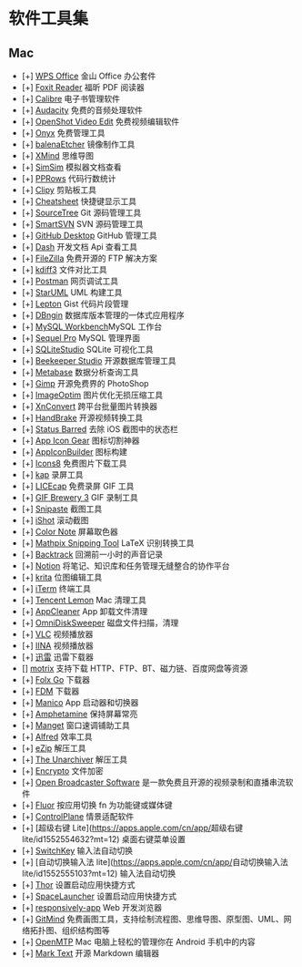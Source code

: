 # 软件工具集

## Mac

- [+] [WPS Office](https://www.wps.cn/) 金山 Office 办公套件
- [+] [Foxit Reader](https://www.foxitsoftware.cn/) 福昕 PDF 阅读器
- [+] [Calibre](https://calibre-ebook.com/) 电子书管理软件
- [+] [Audacity](https://github.com/audacity/audacity) 免费的音频处理软件
- [+] [OpenShot Video Edit](https://www.openshot.org/) 免费视频编辑软件
- [+] [Onyx](http://www.onyxmac.com/) 免费管理工具
- [+] [balenaEtcher](https://www.balena.io/etcher/) 镜像制作工具
- [+] [XMind](https://www.xmind.net/) 思维导图
- [+] [SimSim](https://github.com/dsmelov/simsim/releases) 模拟器文档查看
- [+] [PPRows](https://github.com/jkpang/PPRows/releases) 代码行数统计
- [+] [Clipy](https://clipy-app.com/) 剪贴板工具
- [+] [Cheatsheet](https://www.mediaatelier.com/CheatSheet/) 快捷键显示工具
- [+] [SourceTree](https://www.sourcetreeapp.com/) Git 源码管理工具
- [+] [SmartSVN](https://www.smartsvn.com/) SVN 源码管理工具
- [+] [GitHub Desktop](https://desktop.github.com/) GitHub 管理工具
- [+] [Dash](https://kapeli.com/dash) 开发文档 Api 查看工具
- [+] [FileZilla](https://filezilla-project.org/) 免费开源的 FTP 解决方案
- [+] [kdiff3](http://kdiff3.sourceforge.net/) 文件对比工具
- [+] [Postman](https://www.postman.com/) 网页调试工具
- [+] [StarUML](http://staruml.io/) UML 构建工具
- [+] [Lepton](http://hackjutsu.com/Lepton/) Gist 代码片段管理
- [+] [DBngin](https://dbngin.com/) 数据库版本管理的一体式应用程序
- [+] [MySQL Workbench](https://www.mysql.com/products/workbench/)MySQL 工作台
- [+] [Sequel Pro](http://www.sequelpro.com/) MySQL 管理界面
- [+] [SQLiteStudio](https://github.com/pawelsalawa/sqlitestudio/releases) SQLite 可视化工具
- [+] [Beekeeper Studio](https://www.beekeeperstudio.io/) 开源数据库管理工具
- [+] [Metabase](https://www.metabase.com) 数据分析查询工具
- [+] [Gimp](https://www.gimp.org/) 开源免费界的 PhotoShop
- [+] [ImageOptim](https://imageoptim.com/mac) 图片优化无损压缩工具
- [+] [XnConvert](https://www.xnview.com/en/xnconvert/) 跨平台批量图片转换器
- [+] [HandBrake](https://handbrake.fr/) 开源视频转换工具
- [+] [Status Barred](https://apps.apple.com/cn/app/status-barred/id413853485?ign-mpt=uo%3D4&mt=12) 去除 iOS 截图中的状态栏
- [+] [App Icon Gear](https://github.com/WChunPeng/App-Icon-Gear-) 图标切割神器
- [+] [AppIconBuilder](https://apps.apple.com/cn/app/%E5%9B%BE%E6%A0%87%E6%9E%84%E5%BB%BA-%E6%9B%B4%E5%BF%AB%E7%9A%84%E5%AF%BC%E5%87%BA%E5%9B%BE%E6%A0%87%E7%BB%84/id1294179975?mt=12) 图标构建
- [+] [Icons8](https://apps.apple.com/cn/app/icons8-lite/id786188363?mt=12) 免费图片下载工具
- [+] [kap](https://getkap.co/) 录屏工具
- [+] [LICEcap](https://www.cockos.com/licecap/) 免费录屏 GIF 工具
- [+] [GIF Brewery 3](https://apps.apple.com/cn/app/gif-brewery-3-by-gfycat/id1081413713?mt=12) GIF 录制工具
- [+] [Snipaste](https://www.snipaste.com/) 截图工具
- [+] [iShot](https://apps.apple.com/cn/app/ishot-优秀的截图录屏工具/id1485844094?mt=12) 滚动截图
- [+] [Color Note](https://apps.apple.com/cn/app/color-note/id1099028591?mt=12) 屏幕取色器
- [+] [Mathpix Snipping Tool](https://mathpix.com/) LaTeX 识别转换工具
- [+] [Backtrack](https://www.backtrack.team/) 回溯前一小时的声音记录
- [+] [Notion](https://www.notion.so/) 将笔记、知识库和任务管理无缝整合的协作平台
- [+] [krita](https://krita.org/en/download/krita-desktop/) 位图编辑工具
- [+] [iTerm](https://www.iterm2.com/) 终端工具
- [+] [Tencent Lemon](https://lemon.qq.com/) Mac 清理工具
- [+] [AppCleaner](http://freemacsoft.net/appcleaner/) App 卸载文件清理
- [+] [OmniDiskSweeper](https://www.omnigroup.com/more/) 磁盘文件扫描，清理
- [+] [VLC](http://www.vlcformac.com/) 视频播放器
- [+] [IINA](https://www.iina.io/) 视频播放器
- [+] [迅雷](https://mac.xunlei.com/) 迅雷下载器
- [] [motrix](https://motrix.app/zh-CN/) 支持下载 HTTP、FTP、BT、磁力链、百度网盘等资源
- [+] [Folx Go](https://apps.apple.com/cn/app/folx-go/id823528286?mt=12) 下载器
- [+] [FDM](https://www.freedownloadmanager.org/zh/) 下载器
- [+] [Manico](https://apps.apple.com/cn/app/manico/id724472954?mt=12) App 启动器和切换器
- [+] [Amphetamine](https://apps.apple.com/cn/app/amphetamine/id937984704?mt=12) 保持屏幕常亮
- [+] [Manget](https://apps.apple.com/cn/app/magnet/id441258766?mt=12) 窗口速调铺助工具
- [+] [Alfred](https://www.alfredapp.com/) 效率工具
- [+] [eZip](https://ezip.awehunt.com/) 解压工具
- [+] [The Unarchiver](https://apps.apple.com/cn/app/the-unarchiver/id425424353?mt=12) 解压工具
- [+] [Encrypto](https://apps.apple.com/cn/app/encrypto-secure-your-files/id935235287?mt=12) 文件加密
- [+] [Open Broadcaster Software](https://obsproject.com) 是一款免费且开源的视频录制和直播串流软件
- [+] [Fluor](https://github.com/Pyroh/Fluor) 按应用切换 fn 为功能键或媒体键
- [+] [ControlPlane](https://github.com/dustinrue/ControlPlane) 情景适配软件
- [+] [超级右键 Lite](<https://apps.apple.com/cn/app/>超级右键 lite/id1552554632?mt=12) 桌面右键菜单设置
- [+] [SwitchKey](https://github.com/itsuhane/SwitchKey) 输入法自动切换
- [+] [自动切换输入法 lite](<https://apps.apple.com/cn/app/>自动切换输入法 lite/id1552555103?mt=12) 输入法自动切换
- [+] [Thor](https://apps.apple.com/cn/app/thor/id1120999687?mt=12) 设置启动应用快捷方式
- [+] [SpaceLauncher](https://spacelauncherapp.com/) 设置启动应用快捷方式
- [+] [responsively-app](https://responsively.app/) Web 开发浏览器
- [+] [GitMind](https://gitmind.cn/) 免费画图工具，支持绘制流程图、思维导图、原型图、UML、网络拓扑图、组织结构图等
- [+] [OpenMTP](https://openmtp.ganeshrvel.com/) Mac 电脑上轻松的管理你在 Android 手机中的内容
- [+] [Mark Text](https://marktext.app/) 开源 Markdown 编辑器
